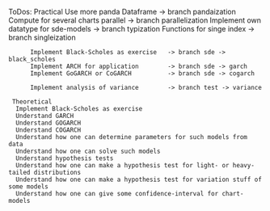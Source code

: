 
ToDos:
     Practical
          Use more panda Dataframe              -> branch pandaization
          Compute for several charts parallel   -> branch parallelization
          Implement own datatype for sde-models -> branch typization
          Functions for singe index             -> branch singleization
          
          Implement Black-Scholes as exercise   -> branch sde -> black_scholes
          Implement ARCH for application        -> branch sde -> garch
          Implement GoGARCH or CoGARCH          -> branch sde -> cogarch

          Implement analysis of variance        -> branch test -> variance          
          
     Theoretical
	  Implement Black-Scholes as exercise
	  Understand GARCH
	  Understand GOGARCH
	  Understand COGARCH
	  Understand how one can determine parameters for such models from data
	  Understand how one can solve such models
	  Understand hypothesis tests
	  Understand how one can make a hypothesis test for light- or heavy-tailed distributions
	  Understand how one can make a hypothesis test for variation stuff of some models
	  Understand how one can give some confidence-interval for chart-models
	
